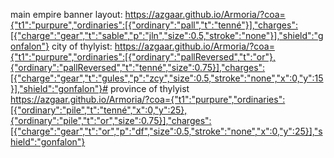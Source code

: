 main empire banner layout:
https://azgaar.github.io/Armoria/?coa={"t1":"purpure","ordinaries":[{"ordinary":"pall","t":"tenné"}],"charges":[{"charge":"gear","t":"sable","p":"jln","size":0.5,"stroke":"none"}],"shield":"gonfalon"}
city of thylyist:
https://azgaar.github.io/Armoria/?coa={"t1":"purpure","ordinaries":[{"ordinary":"pallReversed","t":"or"},{"ordinary":"pallReversed","t":"tenné","size":0.75}],"charges":[{"charge":"gear","t":"gules","p":"zcy","size":0.5,"stroke":"none","x":0,"y":15}],"shield":"gonfalon"}#
province of thylyist
https://azgaar.github.io/Armoria/?coa={"t1":"purpure","ordinaries":[{"ordinary":"pile","t":"tenné","x":0,"y":25},{"ordinary":"pile","t":"or","size":0.75}],"charges":[{"charge":"gear","t":"or","p":"df","size":0.5,"stroke":"none","x":0,"y":25}],"shield":"gonfalon"}